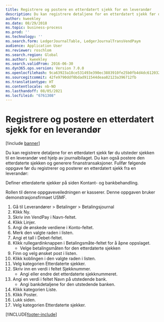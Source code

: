 ```yaml
---
title: Registrere og postere en etterdatert sjekk for en leverandør
description: Du kan registrere detaljene for en etterdatert sjekk før du utsteder sjekken til en leverandør ved hjelp av journalbilaget.
author: kweekley
ms.date: 08/29/2018
ms.topic: business-process
ms.prod: ''
ms.technology: ''
ms.search.form: LedgerJournalTable, LedgerJournalTransVendPaym
audience: Application User
ms.reviewer: roschlom
ms.search.region: Global
ms.author: kweekley
ms.search.validFrom: 2016-06-30
ms.dyn365.ops.version: Version 7.0.0
ms.openlocfilehash: 9ca63923a18ce531493e390ec3883910fe25b0fb4d4dc61203285a33bee2714e
ms.sourcegitcommit: 42fe9790ddf0bdad911544deaa82123a396712fb
ms.translationtype: HT
ms.contentlocale: nb-NO
ms.lasthandoff: 08/05/2021
ms.locfileid: "6761308"
---
```

# <a name="register-and-post-a-postdated-check-for-a-vendor"></a>Registrere og postere en etterdatert sjekk for en leverandør

[!include [banner](../../includes/banner.md)]

Du kan registrere detaljene for en etterdatert sjekk før du utsteder sjekken til en leverandør ved hjelp av journalbilaget. Du kan også postere den etterdaterte sjekken og generere finanstransaksjoner. Fullfør følgende oppgave før du registrerer og posterer en etterdatert sjekk fra en leverandør: 

Definer etterdaterte sjekker på siden Kontant- og bankbehandling. 



Rollen til denne oppgaveveiledningen er kasserer. Denne oppgaven bruker demonstrasjonsfirmaet USMF.

1. Gå til Leverandører > Betalinger > Betalingsjournal
2. Klikk Ny.
3. Skriv inn VendPay i Navn-feltet.
4. Klikk Linjer.
5. Angi de ønskede verdiene i Konto-feltet.
6. Merk den valgte raden i listen.
7. Angi et tall i Debet-feltet.
8. Klikk rullegardinknappen i Betalingsmåte-feltet for å åpne oppslaget.
    * Velge betalingsmåten for den etterdaterte sjekken  
9. Finn og velg ønsket post i listen.
10. Klikk koblingen i den valgte raden i listen.
11. Velg kategorien Etterdaterte sjekker.
12. Skriv inn en verdi i feltet Sjekknummer.
    * Angi eller endre det etterdaterte sjekknummeret.  
13. Angi en verdi i feltet Navn på utstedende bank.
    * Angi bankdetaljene for den utstedende banken.  
14. Klikk kategorien Liste.
15. Klikk Poster.
16. Lukk siden.
17. Velg kategorien Etterdaterte sjekker.



[!INCLUDE[footer-include](../../../includes/footer-banner.md)]